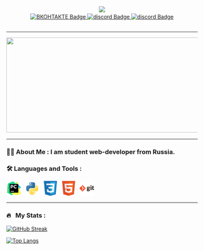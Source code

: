 <div id="header" align="center">
  <img src="https://media.tenor.com/RlEQW27o7dAAAAAd/donut-code.gif" width="200"/>
</div>

<div id="badges" align="center">
  <a href="https://vk.com/slaizer">
    <img src="https://img.shields.io/badge/%D0%92%D0%9A%D0%9E%D0%9D%D0%A2%D0%90%D0%9A%D0%A2%D0%95-blue?style=for-the-badge&logo=VK&logoColor=white" alt="ВКОНТАКТЕ Badge"/>
  </a>
  <a href="https://discordapp.com/users/376805906790481922/">
    <img src="https://img.shields.io/badge/DISCORD-7289da?style=for-the-badge&logo=discord&logoColor=white" alt="discord Badge"/>
  </a>  
  <a href="https://www.codewars.com/users/Slaizer">
    <img src="https://img.shields.io/badge/CodeWars-darkred?style=for-the-badge&logo=codewars&logoColor=white" alt="discord Badge"/>
  </a>  
</div>
<div id="view_counter" align="center">
  <img src="https://komarev.com/ghpvc/?username=AveSlaizer&style=flat-square&color=blue" alt="" align="center"/>
</div>

---

<div align="center">
  <img src="https://media.tenor.com/Gfm1uaH_0-cAAAAC/code-its-fun-its-fun.gif" width="600" height="250"/>
</div>

---

### :man_technologist: About Me : I am student web-developer from Russia.

### :hammer_and_wrench: Languages and Tools :
<div>
  <img src="https://github.com/devicons/devicon/blob/master/icons/pycharm/pycharm-original.svg" title="PyCharm" alt="PyCharm" width="40" height="40"/>&nbsp;
  <img src="https://github.com/devicons/devicon/blob/master/icons/python/python-original.svg" title="Python" alt="Python" width="40" height="40"/>&nbsp;
  <img src="https://github.com/devicons/devicon/blob/master/icons/css3/css3-original.svg" title="CSS3" alt="CSS3" width="40" height="40"/>&nbsp;
  <img src="https://github.com/devicons/devicon/blob/master/icons/html5/html5-original.svg" title="HTML5" alt="HTML5" width="40" height="40"/>&nbsp;
  <img src="https://github.com/devicons/devicon/blob/master/icons/git/git-original-wordmark.svg" title="Git" **alt="Git" width="40" height="40"/>  
</div>

---

### 🔥 &nbsp; My Stats :
[![GitHub Streak](http://github-readme-streak-stats.herokuapp.com?user=AveSlaizer&theme=dark&background=000000)](https://git.io/streak-stats)

[![Top Langs](https://github-readme-stats.vercel.app/api/top-langs/?username=AveSlaizer&layout=compact&theme=vision-friendly-dark)](https://github.com/anuraghazra/github-readme-stats)
